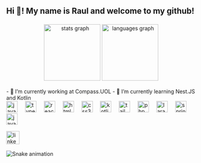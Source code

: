 
<h2 align="left">Hi 👋! My name is Raul and welcome to my github!</h2>

###

<div align="center">
  <img src="https://github-readme-stats.vercel.app/api?username=raulbana&hide_title=false&hide_rank=true&show_icons=true&include_all_commits=true&count_private=true&disable_animations=false&theme=dracula&locale=en&hide_border=false" height="150" alt="stats graph"  />
  <img src="https://github-readme-stats.vercel.app/api/top-langs?username=raulbana&locale=en&hide_title=false&layout=compact&card_width=320&langs_count=4&theme=dracula&hide_border=false" height="150" alt="languages graph"  />
</div>
<br>
<div align="left">
- 🔭 I’m currently working at Compass.UOL
- 🌱 I’m currently learning Nest.JS and Kotlin
</div>

<div align="left">
  <img src="https://cdn.jsdelivr.net/gh/devicons/devicon/icons/javascript/javascript-original.svg" height="30" alt="javascript logo"  />
  <img width="12" />
  <img src="https://cdn.jsdelivr.net/gh/devicons/devicon/icons/typescript/typescript-original.svg" height="30" alt="typescript logo"  />
  <img width="12" />
  <img src="https://cdn.jsdelivr.net/gh/devicons/devicon/icons/react/react-original.svg" height="30" alt="react logo"  />
  <img width="12" />
  <img src="https://cdn.jsdelivr.net/gh/devicons/devicon/icons/html5/html5-original.svg" height="30" alt="html5 logo"  />
  <img width="12" />
  <img src="https://cdn.jsdelivr.net/gh/devicons/devicon/icons/css3/css3-original.svg" height="30" alt="css3 logo"  />
  <img width="12" />
  <img src="https://cdn.jsdelivr.net/gh/devicons/devicon/icons/kotlin/kotlin-original.svg" height="30" alt="kotlin logo"  />
  <img width="12" />
  <img src="https://skillicons.dev/icons?i=tailwind" height="30" alt="tailwindcss logo"  />
  <img width="12" />
  <img src="https://cdn.simpleicons.org/php/777BB4" height="30" alt="php logo"  />
  <img width="12" />
  <img src="https://cdn.simpleicons.org/laravel/FF2D20" height="30" alt="laravel logo"  />
  <img width="12" />
  <img src="https://cdn.jsdelivr.net/gh/devicons/devicon/icons/spring/spring-original.svg" height="30" alt="spring logo"  />
  <img width="12" />
  <img src="https://cdn.jsdelivr.net/gh/devicons/devicon/icons/java/java-original.svg" height="30" alt="java logo"  />
</div>
<br>
<div align="left">
  <a href="https://www.linkedin.com/in/raul-ferreira-bana-765b6026b/" target="_blank">
    <img src="https://img.shields.io/static/v1?message=LinkedIn&logo=linkedin&label=&color=0077B5&logoColor=white&labelColor=&style=for-the-badge" height="35" alt="linkedin logo"  />
  </a>
</div>

<br clear="both">

<img src="https://raw.githubusercontent.com/raulbana/raulbana/output/snake.svg" alt="Snake animation" />

